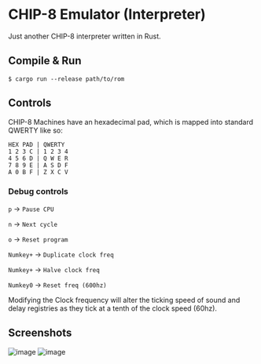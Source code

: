 # CHIP-8 Emulator (Interpreter)
Just another CHIP-8 interpreter written in Rust.

## Compile & Run
```$ cargo run --release path/to/rom```
## Controls
CHIP-8 Machines have an hexadecimal pad, which is mapped into standard QWERTY like so:

```
HEX PAD | QWERTY
1 2 3 C | 1 2 3 4
4 5 6 D | Q W E R
7 8 9 E | A S D F
A 0 B F | Z X C V
```

### Debug controls
`p` -> `Pause CPU`

`n` -> `Next cycle`

`o` -> `Reset program`

`Numkey+` -> `Duplicate clock freq`

`Numkey+` -> `Halve clock freq`

`Numkey0` -> `Reset freq (600hz)`

Modifying the Clock frequency will alter the ticking speed of sound and delay registries as they tick at a tenth of the clock speed (60hz).

## Screenshots
![image](https://user-images.githubusercontent.com/1664307/70995082-ef1a0380-20cf-11ea-8f43-97c67a446f4a.png)
![image](https://user-images.githubusercontent.com/1664307/70998539-df062200-20d7-11ea-94f4-464cb76be4bf.png)
